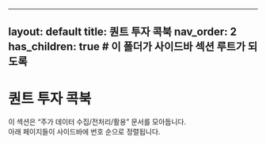<!--/docs/quant/_category.md-->
---
layout: default
title: 퀀트 투자 콕북
nav_order: 2
has_children: true     # 이 폴더가 사이드바 섹션 루트가 되도록
---

# 퀀트 투자 콕북

이 섹션은 “주가 데이터 수집/전처리/활용” 문서를 모아둡니다.  
아래 페이지들이 사이드바에 번호 순으로 정렬됩니다.
